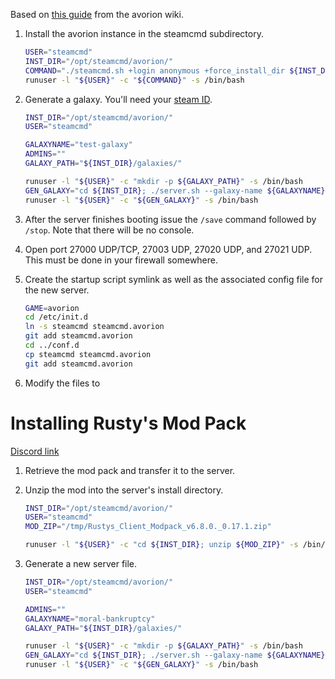 Based on [this guide](https://avorion.gamepedia.com/Setting_up_a_server#Setting_up_the_Server_.28Linux.29) from the avorion wiki.

1. Install the avorion instance in the steamcmd subdirectory.

    ```bash
    USER="steamcmd"
    INST_DIR="/opt/steamcmd/avorion/"
    COMMAND="./steamcmd.sh +login anonymous +force_install_dir ${INST_DIR} +app_update 565060 validate +exit"
    runuser -l "${USER}" -c "${COMMAND}" -s /bin/bash
    ```
2. Generate a galaxy. You'll need your [steam ID](http://csgopedia.com/steam-id-finder/).

    ```bash
    INST_DIR="/opt/steamcmd/avorion/"
    USER="steamcmd"

    GALAXYNAME="test-galaxy" 
    ADMINS=""
    GALAXY_PATH="${INST_DIR}/galaxies/"
    
    runuser -l "${USER}" -c "mkdir -p ${GALAXY_PATH}" -s /bin/bash
    GEN_GALAXY="cd ${INST_DIR}; ./server.sh --galaxy-name ${GALAXYNAME} --admin ${ADMINS} --datapath ${GALAXY_PATH}"
    runuser -l "${USER}" -c "${GEN_GALAXY}" -s /bin/bash
    ```
3. After the server finishes booting issue the `/save` command followed by `/stop`. Note that there will be no console.
4. Open port 27000 UDP/TCP, 27003 UDP, 27020 UDP, and 27021 UDP. This must be done in your firewall somewhere. 
5. Create the startup script symlink as well as the associated config file for the new server.

    ```bash
    GAME=avorion
    cd /etc/init.d
    ln -s steamcmd steamcmd.avorion
    git add steamcmd.avorion
    cd ../conf.d
    cp steamcmd steamcmd.avorion
    git add steamcmd.avorion
    ```
6. Modify the files to 

# Installing Rusty's Mod Pack

[Discord link](https://discord.gg/w7D4mn5)

1. Retrieve the mod pack and transfer it to the server.
2. Unzip the mod into the server's install directory.

    ```bash
    INST_DIR="/opt/steamcmd/avorion/"
    USER="steamcmd"
    MOD_ZIP="/tmp/Rustys_Client_Modpack_v6.8.0._0.17.1.zip"

    runuser -l "${USER}" -c "cd ${INST_DIR}; unzip ${MOD_ZIP}" -s /bin/bash
    ```
3. Generate a new server file.

    ```bash
    INST_DIR="/opt/steamcmd/avorion/"
    USER="steamcmd"

    ADMINS=""
    GALAXYNAME="moral-bankruptcy" 
    GALAXY_PATH="${INST_DIR}/galaxies/"
    
    runuser -l "${USER}" -c "mkdir -p ${GALAXY_PATH}" -s /bin/bash
    GEN_GALAXY="cd ${INST_DIR}; ./server.sh --galaxy-name ${GALAXYNAME} --admin ${ADMINS} --datapath ${GALAXY_PATH}"
    runuser -l "${USER}" -c "${GEN_GALAXY}" -s /bin/bash
    ```

